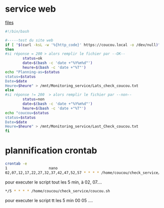 # service web
[files](check_https.sh)
```bash
#!/bin/bash

#-----test du site web
if [ "$(curl -ksL -w '%{http_code}' https://coucou.local -o /dev/null)" = "200" ]
then
#si réponse = 200 > alors remplir le fichier par --OK--
        status=ok
        date=$(bash -c 'date +"%Y%m%d"')
        heure=$(bash -c 'date +"%T"')
echo "Planning-as=$status
status=$status
Date=$date
Heure=$heure" > /mnt/Monitoring_service/Lats_check_coucou.txt
else
#si réponse != 200  > alors remplir le fichier par --non--
        status=non
        date=$(bash -c 'date +"%Y%m%d"')
        heure=$(bash -c 'date +"%T"')
echo "coucou=$status
status=$status
Date=$date
Heure=$heure" > /mnt/Monitoring_service/Last_Check_coucou.txt
fi
```

# plannification crontab 
```bash
crontab -e
1                   nano
02,07,12,17,22,27,32,37,42,47,52,57 * * * * /home/coucou/check_service/coucou.sh
```
pour executer le script tout les 5 min, à 02, 07....
```bash
*/5 * * * * /home/coucou/check_service/coucou.sh
```
pour executer le script tt les 5 min    00  05 ....
